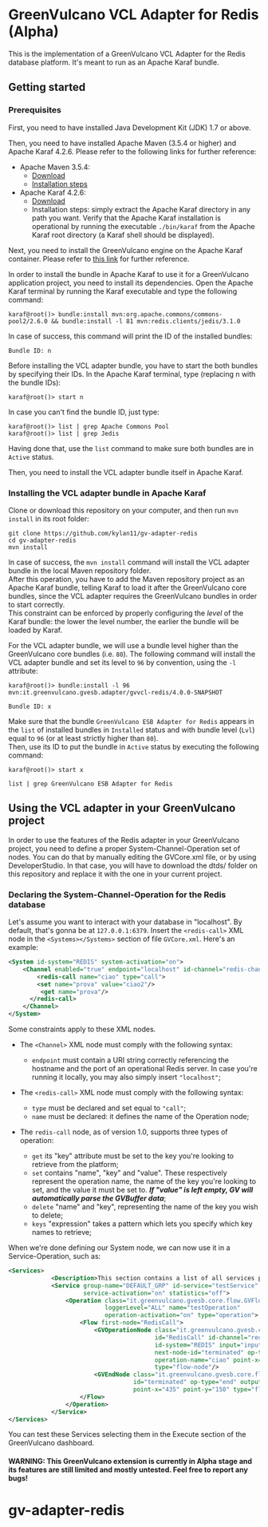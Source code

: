 # GreenVulcano VCL Adapter for Redis (Alpha)

This is the implementation of a GreenVulcano VCL Adapter for the Redis database platform. It's meant to run as an Apache Karaf bundle.

## Getting started

### Prerequisites

First, you need to have installed Java Development Kit (JDK) 1.7 or above.

Then, you need to have installed Apache Maven (3.5.4 or higher) and Apache Karaf 4.2.6. Please refer to the following links for further reference:
- Apache Maven 3.5.4:
    - [Download](http://mirror.nohup.it/apache/maven/maven-3/3.5.4/binaries/apache-maven-3.5.4-bin.tar.gz)
    - [Installation steps](https://maven.apache.org/install.html)
- Apache Karaf 4.2.6:
    - [Download](http://www.apache.org/dyn/closer.lua/karaf/4.2.6/apache-karaf-4.2.6.tar.gz)
    - Installation steps: simply extract the Apache Karaf directory in any path you want. Verify that the Apache Karaf installation is operational by running the executable ```./bin/karaf``` from the Apache Karaf root directory (a Karaf shell should be displayed).

Next, you need to install the GreenVulcano engine on the Apache Karaf container. Please refer to [this link](https://github.com/kylan11/gv-engine/blob/master/quickstart-guide.md) for further reference.

In order to install the bundle in Apache Karaf to use it for a GreenVulcano application project, you need to install its dependencies. Open the Apache Karaf terminal by running the Karaf executable and type the following command:

```shell
karaf@root()> bundle:install mvn:org.apache.commons/commons-pool2/2.6.0 && bundle:install -l 81 mvn:redis.clients/jedis/3.1.0
```
In case of success, this command will print the ID of the installed bundles:

```shell
Bundle ID: n
```

Before installing the VCL adapter bundle, you have to start the both bundles by specifying their IDs. In the Apache Karaf terminal, type (replacing n with the bundle IDs):

```shell
karaf@root()> start n
```

In case you can't find the bundle ID, just type:

```shell
karaf@root()> list | grep Apache Commons Pool
karaf@root()> list | grep Jedis
```

Having done that, use the ```list``` command to make sure both bundles are in ```Active``` status.

Then, you need to install the VCL adapter bundle itself in Apache Karaf.

### Installing the VCL adapter bundle in Apache Karaf

Clone or download this repository on your computer, and then run ```mvn install``` in its root folder:

```shell
git clone https://github.com/kylan11/gv-adapter-redis
cd gv-adapter-redis
mvn install
```

In case of success, the ```mvn install``` command will install the VCL adapter bundle in the local Maven repository folder.  
After this operation, you have to add the Maven repository project as an Apache Karaf bundle, telling Karaf to load it after the GreenVulcano core bundles, since the VCL adapter requires the GreenVulcano bundles in order to start correctly.  
This constraint can be enforced by properly configuring the *level* of the Karaf bundle: the lower the level number, the earlier the bundle will be loaded by Karaf.

For the VCL adapter bundle, we will use a bundle level higher than the GreenVulcano core bundles (i.e. ```80```). The following command will install the VCL adapter bundle and set its level to ```96``` by convention, using the ```-l``` attribute:

```shell
karaf@root()> bundle:install -l 96 mvn:it.greenvulcano.gvesb.adapter/gvvcl-redis/4.0.0-SNAPSHOT

Bundle ID: x
```

Make sure that the bundle ```GreenVulcano ESB Adapter for Redis``` appears in the ```list``` of installed bundles in ```Installed``` status and with bundle level (```Lvl```) equal to ```96``` (or at least strictly higher than ```80```).  
Then, use its ID to put the bundle in ```Active``` status by executing the following command:

```shell
karaf@root()> start x

list | grep GreenVulcano ESB Adapter for Redis
```

## Using the VCL adapter in your GreenVulcano project

In order to use the features of the Redis adapter in your GreenVulcano project, you need to define a proper System-Channel-Operation set of nodes. You can do that by manually editing the GVCore.xml file, or by using DeveloperStudio. In that case, you will have to download the dtds/ folder on this repository and replace it with the one in your current project. 

### Declaring the System-Channel-Operation for the Redis database

Let's assume you want to interact with your database in "localhost". By default, that's gonna be at ```127.0.0.1:6379```.
Insert the ```<redis-call>``` XML node in the ```<Systems></Systems>``` section of file ```GVCore.xml```. Here's an example:

```xml
<System id-system="REDIS" system-activation="on">
    <Channel enabled="true" endpoint="localhost" id-channel="redis-channel" type="RedisDBAdapter">
    	<redis-call name="ciao" type="call">
      	<set name="prova" value="ciao2"/>
         <get name="prova"/>
      </redis-call>
	</Channel>
</System>
```

Some constraints apply to these XML nodes.

- The ```<Channel>``` XML node must comply with the following syntax:
    - ```endpoint``` must contain a URI string correctly referencing the hostname and the port of an operational Redis server. In case you're running it locally, you may also simply insert ```"localhost"```;
- The ```<redis-call>``` XML node must comply with the following syntax:
    - ```type``` must be declared and set equal to ```"call"```;
    - ```name``` must be declared: it defines the name of the Operation node;

- The ```redis-call``` node, as of version 1.0, supports three types of operation:
    - ```get``` its "key" attribute must be set to the key you're looking to retrieve from the platform;
    - ```set``` contains "name", "key" and "value". These respectively represent the operation name, the name of the key you're looking to set, and the value it must be set to. ***If "value" is left empty, GV will automatically parse the GVBuffer data***;
    - ```delete``` "name" and "key", representing the name of the key you wish to delete;
    - ```keys``` "expression" takes a pattern which lets you specify which key names to retrieve;
    
When we're done defining our System node, we can now use it in a Service-Operation, such as:

```xml
<Services>
            <Description>This section contains a list of all services provided by GreenVulcano ESB</Description>
            <Service group-name="DEFAULT_GRP" id-service="testService"
                     service-activation="on" statistics="off">
                <Operation class="it.greenvulcano.gvesb.core.flow.GVFlowWF"
                           loggerLevel="ALL" name="testOperation"
                           operation-activation="on" type="operation">
                    <Flow first-node="RedisCall">
                        <GVOperationNode class="it.greenvulcano.gvesb.core.flow.GVOperationNode"
                                         id="RedisCall" id-channel="redis-channel"
                                         id-system="REDIS" input="input"
                                         next-node-id="terminated" op-type="call"
                                         operation-name="ciao" point-x="231" point-y="150"
                                         type="flow-node"/>
                        <GVEndNode class="it.greenvulcano.gvesb.core.flow.GVEndNode"
                                   id="terminated" op-type="end" output="input"
                                   point-x="435" point-y="150" type="flow-node"/>
                    </Flow>
                </Operation>
            </Service>
</Services>
```

You can test these Services selecting them in the Execute section of the GreenVulcano dashboard.

#### WARNING: This GreenVulcano extension is currently in Alpha stage and its features are still limited and mostly untested. Feel free to report any bugs!
# gv-adapter-redis
